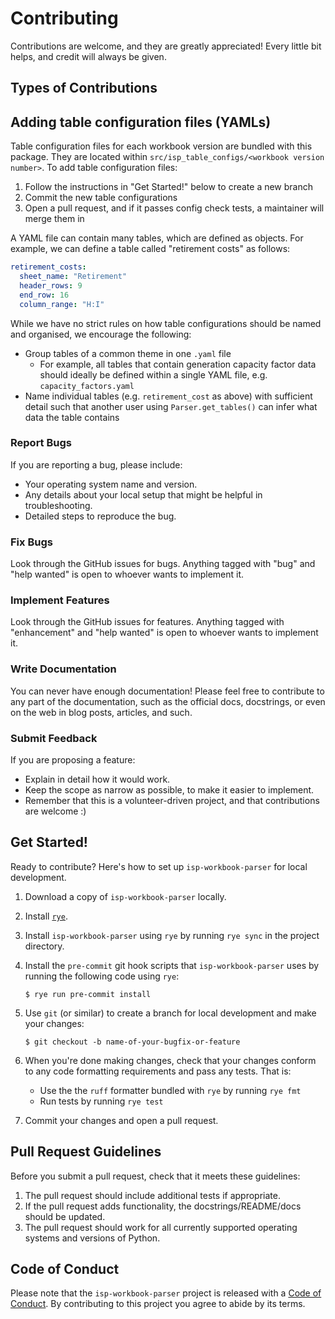 # Contributing

Contributions are welcome, and they are greatly appreciated! Every little bit
helps, and credit will always be given.

## Types of Contributions

## Adding table configuration files (YAMLs)

Table configuration files for each workbook version are bundled with this package. They are located within `src/isp_table_configs/<workbook version number>`. To add table configuration files:

1. Follow the instructions in "Get Started!" below to create a new branch
2. Commit the new table configurations
3. Open a pull request, and if it passes config check tests, a maintainer will merge them in

A YAML file can contain many tables, which are defined as objects. For example, we can define a table called "retirement costs" as follows:
```yaml
retirement_costs:
  sheet_name: "Retirement"
  header_rows: 9
  end_row: 16
  column_range: "H:I"
```

While we have no strict rules on how table configurations should be named and organised, we encourage the following:

- Group tables of a common theme in one `.yaml` file
  - For example, all tables that contain generation capacity factor data should ideally be defined within a single YAML file, e.g. `capacity_factors.yaml`
- Name individual tables (e.g. `retirement_cost` as above) with sufficient detail such that another user using `Parser.get_tables()` can infer what data the table contains

### Report Bugs

If you are reporting a bug, please include:

* Your operating system name and version.
* Any details about your local setup that might be helpful in troubleshooting.
* Detailed steps to reproduce the bug.

### Fix Bugs

Look through the GitHub issues for bugs. Anything tagged with "bug" and "help
wanted" is open to whoever wants to implement it.

### Implement Features

Look through the GitHub issues for features. Anything tagged with "enhancement"
and "help wanted" is open to whoever wants to implement it.

### Write Documentation

You can never have enough documentation! Please feel free to contribute to any
part of the documentation, such as the official docs, docstrings, or even
on the web in blog posts, articles, and such.

### Submit Feedback

If you are proposing a feature:

* Explain in detail how it would work.
* Keep the scope as narrow as possible, to make it easier to implement.
* Remember that this is a volunteer-driven project, and that contributions
  are welcome :)

## Get Started!

Ready to contribute? Here's how to set up `isp-workbook-parser` for local development.

1. Download a copy of `isp-workbook-parser` locally.
2. Install [`rye`](https://rye.astral.sh/).
3. Install `isp-workbook-parser` using `rye` by running `rye sync` in the project directory.
4. Install the `pre-commit` git hook scripts that `isp-workbook-parser` uses by running the following code using `rye`:

      ```console
      $ rye run pre-commit install
      ```

5. Use `git` (or similar) to create a branch for local development and make your changes:

    ```console
    $ git checkout -b name-of-your-bugfix-or-feature
    ```

6. When you're done making changes, check that your changes conform to any code formatting requirements and pass any tests. That is:
    - Use the the `ruff` formatter bundled with `rye` by running `rye fmt`
    - Run tests by running `rye test`

7. Commit your changes and open a pull request.

## Pull Request Guidelines

Before you submit a pull request, check that it meets these guidelines:

1. The pull request should include additional tests if appropriate.
2. If the pull request adds functionality, the docstrings/README/docs should be updated.
3. The pull request should work for all currently supported operating systems and versions of Python.

## Code of Conduct

Please note that the `isp-workbook-parser` project is released with a
[Code of Conduct](CONDUCT.md). By contributing to this project you agree to abide by its terms.
